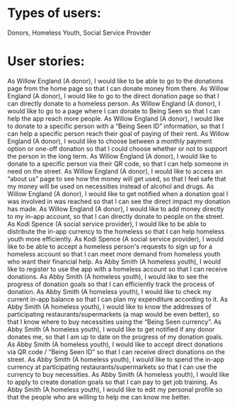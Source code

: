 # Types of users: 
Donors, Homeless Youth, Social Service Provider

# User stories:
As Willow England (A donor), I would like to be able to go to the donations page from the home page so that I can donate money from there.
As Willow England (A donor), I would like to go to the direct donation page so that  I can directly donate to a homeless person.
As Willow England (A donor), I would like to go to a page where I can donate to Being Seen so that I can help the app reach more people.
As Willow England (A donor), I would like to donate to a specific person with a “Being Seen ID” information, so that I can help a specific person reach their goal of paying of their rent.
As Willow England (A donor), I would like to choose between a monthly payment option or one-off donation so that I could choose whether or not to support the person in the long term.
As Willow England (A donor), I would like to donate to a specific person via their QR code, so that I can help someone in need on the street.
As Willow England (A donor), I would like to access an “about us” page to see how the money will get used, so that I feel safe that my money will be used on necessities instead of alcohol and drugs.
As Willow England (A donor), I would like to get notified when a donation goal I was involved in was reached so that I can see the direct impact my donation has made.
As Willow England (A donor), I would like to add money directly to my in-app account, so that I can directly donate to people on the street.
As Kodi Spence (A social service provider),  I would like to be able to distribute the in-app currency to the homeless so that I can help homeless youth more efficiently.
As Kodi Spence (A social service provider),  I would like to be able to accept a homeless person's requests to sign up for a homeless account so that I can meet more demand from homeless youth who want their financial help.
As Abby Smith (A homeless youth), I would like to register to use the app with a homeless account so that I can receive donations.
As Abby Smith (A homeless youth), I would like to see the progress of donation goals so that I can efficiently track the process of donation.
As Abby Smith (A homeless youth), I would like to check my current in-app balance so that I can plan my expenditure according to it.
As Abby Smith (A homeless youth), I would like to know the addresses of participating restaurants/supermarkets (a map would be even better), so that I know where to buy necessities using the “Being Seen currency”.
As Abby Smith (A homeless youth), I would like to get notified if any donor donates me, so that I am up to date on the progress of my donation goals. 
As Abby Smith (A homeless youth), I would like to accept direct donations via QR code / “Being Seen ID” so that I can receive direct donations on the street.
As Abby Smith (A homeless youth), I would like to spend the in-app currency at participating restaurants/supermarkets so that I can use the currency to buy necessities.
As Abby Smith (A homeless youth), I would like to apply to create donation goals so that I can pay to get job training.
As Abby Smith (A homeless youth), I would like to edit my personal profile so that the people who are willing to help me can know me better.
